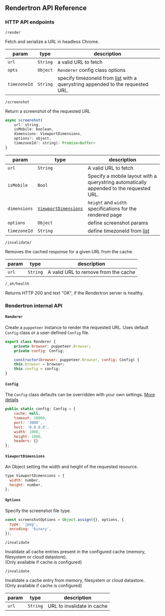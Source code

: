 ## Rendertron API Reference

### HTTP API endpoints

`/render`

Fetch and serialize a URL in headless Chrome.

| param        | type     | description                                                                                                                                                                                                            |
| ------------ | -------- | ---------------------------------------------------------------------------------------------------------------------------------------------------------------------------------------------------------------------- |
| `url`        | `String` | a valid URL to fetch                                                                                                                                                                                                   |
| `opts`       | `Object` | `Renderer` config class options                                                                                                                                                                                        |
| `timezoneId` | `String` | specify timezoneId from [list](https://source.chromium.org/chromium/chromium/deps/icu.git/+/faee8bc70570192d82d2978a71e2a615788597d1:source/data/misc/metaZones.txt) with a querystring appended to the requested URL. |

`/screenshot`

Return a screenshot of the requested URL

```javascript
async screenshot(
    url: string,
    isMobile: boolean,
    dimensions: ViewportDimensions,
    options?: object,
    timezoneId?: string): Promise<Buffer>
}
```

| param        | type                                        | description                                                                                                                                                         |
| ------------ | ------------------------------------------- | ------------------------------------------------------------------------------------------------------------------------------------------------------------------- |
| `url`        | `String`                                    | A valid URL to fetch                                                                                                                                                |
| `isMobile`   | `Bool`                                      | Specify a mobile layout with a querystring automatically appended to the requested URL.                                                                             |
| `dimensions` | [`ViewportDimensions`](viewport-dimensions) | `height` and `width` specifications for the rendered page                                                                                                           |
| `options`    | `Object`                                    | define screenshot params                                                                                                                                            |
| `timezoneId` | `String`                                    | define timezoneId from [list](https://source.chromium.org/chromium/chromium/deps/icu.git/+/faee8bc70570192d82d2978a71e2a615788597d1:source/data/misc/metaZones.txt) |  |

`/invalidate/`

Removes the cached response for a given URL from the cache.

| param | type     | description                          |
| ----- | -------- | ------------------------------------ |
| `url` | `String` | A valid URL to remove from the cache |

`/_ah/health`

Returns HTTP 200 and text "OK", if the Rendertron server is healthy.

### Rendertron internal API

#### `Renderer`

Create a `puppeteer` instance to render the requested URL. Uses default `Config`
class or a user-defined `Config` file.

```javascript
export class Renderer {
    private browser: puppeteer.Browser;
    private config: Config;

    constructor(browser: puppeteer.Browser, config: Config) {
    this.browser = browser;
    this.config = config;
}
```

#### `Config`

The `Config` class defaults can be overridden with your own settings.
[More details](https://github.com/GoogleChrome/rendertron/blob/master/docs/configure.md)

```javascript
public static config: Config = {
    cache: null,
    timeout: 10000,
    port: '3000',
    host: '0.0.0.0',
    width: 1000,
    height: 1000,
    headers: {}
};
```

#### `ViewportDimensions`

An Object setting the width and height of the requested resource.

```javascript
type ViewportDimensions = {
  width: number,
  height: number,
};
```

#### `Options`

Specify the screenshot file type.

```javascript
const screenshotOptions = Object.assign({}, options, {
  type: 'jpeg',
  encoding: 'binary',
});
```

`/invalidate`

Invalidate all cache entries present in the configured cache (memory, filesystem or cloud datastore).  
(Only available if cache is configured)

`/invalidate`

Invalidate a cache entry from memory, filesystem or cloud datastore.  
(Only available if cache is configured)

| param | type     | description                |
| ----- | -------- | -------------------------- |
| `url` | `String` | URL to invalidate in cache |

###

